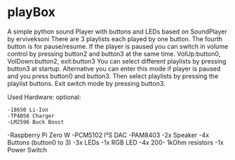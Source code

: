 # playBox
A simple python sound Player with buttons and LEDs based on SoundPlayer by erviveksoni
There are 3 playlists each played by one button. The fourth button is for pause/resume. 
If the player is paused you can switch in volume control by pressing button2 and button3 at the same time. VolUp:button0, VolDown:button2, exit:button3
You can select different playlists by pressing button3 at startup. Alternative you can enter this mode if player is paused and you press button0 and button3. Then select playlists by pressing the playlist buttons. Exit switch mode by pressing button3.

Used Hardware:
optional:

    -18650 Li-Ion
    -TP4056 Charger
    -LM2596 Buck Boost
    
-Raspberry Pi Zero W
-PCM5102 I²S DAC 
-PAM8403
-2x Speaker 
-4x Buttons (button0 to 3)
-3x LEDs 
-1x RGB LED
-4x 200- 1kOhm resistors
-1x Power Switch

